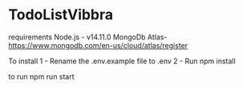 # TodoListVibbra
requirements
Node.js - v14.11.0
MongoDb Atlas- https://www.mongodb.com/en-us/cloud/atlas/register

To install
1 - Rename the .env.example file to .env
2 - Run npm install

to run
npm run start

